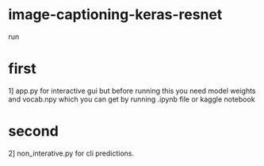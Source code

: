# image-captioning-keras-resnet
run 
<br>

<h1> first </h1>
1] app.py for interactive gui but before running this you need model weights and vocab.npy which you can get by running .ipynb file or kaggle notebook



<h1> second </h1>
2] non_interative.py for cli predictions.


